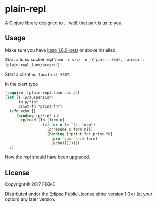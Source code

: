 # plain-repl

A Clojure library designed to ... well, that part is up to you.

## Usage

Make sure you have [lumo 1.8.0-beta](https://github.com/anmonteiro/lumo/releases) or above installed.

Start a lumo socket repl `lumo -c src/ -n '{"port": 5557, "accept": "plain-repl.lumo/accept"}'`.

Start a client `nc localhost 5557`.

In the clent type
```clj
(require '[plain-repl.lumo :as p])
(let [s (p/suspension)
      in p/*in*
      print-fn *print-fn*]
  ((fn echo []
     (binding [p/*in* in]
       (p/read (fn [form e]
                 (if (or e (= 'fin form))
                   (p/resume s form nil)
                   (binding [*print-fn* print-fn]
                     (prn 'you 'said form)
                     (echo))))))))
  s)
```

Now the repl should have been upgraded.

## License

Copyright © 2017 FIXME

Distributed under the Eclipse Public License either version 1.0 or (at
your option) any later version.
